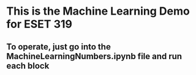 # This is the Machine Learning Demo for ESET 319

## To operate, just go into the MachineLearningNumbers.ipynb file and run each block